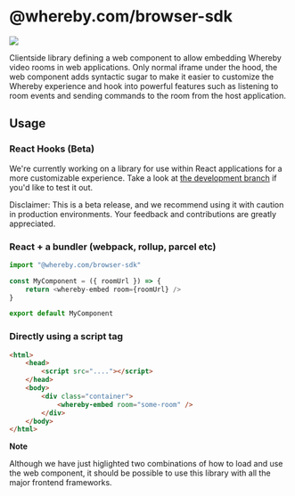 # @whereby.com/browser-sdk

<a href="https://www.npmjs.com/package/@whereby.com/browser-sdk" alt="NPM Package">
    <img src="https://img.shields.io/npm/v/@whereby.com/browser-sdk" />
</a>

Clientside library defining a web component to allow embedding Whereby video
rooms in web applications. Only normal iframe under the hood, the web component
adds syntactic sugar to make it easier to customize the Whereby experience and
hook into powerful features such as listening to room events and sending
commands to the room from the host application.

## Usage

### React Hooks (Beta)

We're currently working on a library for use within React applications for a more customizable experience. Take a look at [the development branch](https://github.com/whereby/browser-sdk/tree/development) if you'd like to test it out.

Disclaimer: This is a beta release, and we recommend using it with caution in production environments. Your feedback and contributions are greatly appreciated.

### React + a bundler (webpack, rollup, parcel etc)

```js
import "@whereby.com/browser-sdk"

const MyComponent = ({ roomUrl }) => {
    return <whereby-embed room={roomUrl} />
}

export default MyComponent

```

### Directly using a script tag

```html
<html>
    <head>
        <script src="...."></script>
    </head>
    <body>
        <div class="container">
            <whereby-embed room="some-room" />
        </div>
    </body>
</html>
```

**Note**

Although we have just higlighted two combinations of how to load and use the
web component, it should be possible to use this library with all the major
frontend frameworks.

